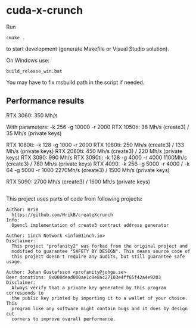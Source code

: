 # cuda-x-crunch

Run

```
cmake .
```

to start development (generate Makefile or Visual Studio solution).

On Windows use:

```
build_release_win.bat
```

You may have to fix msbuild path in the script if needed.

## Performance results


RTX 3060: 350 Mh/s

With parameters: -k 256 -g 10000 -r 2000
RTX 1050ti: 38 Mh/s (create3) / 35 Mh/s (private keys)

RTX 1080ti:
    -k 128 -g 1000 -r 2000
RTX 1080ti: 250 Mh/s (create3) / 133 Mh/s (private keys)
RTX 2080ti: 450 Mh/s (create3) / 220 Mh/s (private keys)
RTX 3090: 990 Mh/s
RTX 3090ti:
-k 128 -g 4000 -r 4000
1100Mh/s (create3) / 780 Mh/s (private keys)
RTX 4090: 
-k 256 -g 5000 -r 4000  /  -k 64 -g 5000 -r 1000
2270Mh/s (create3) / 1500 Mh/s (private keys)


RTX 5090: 2700 Mh/s (create3) / 1600 Mh/s (private keys) 


##

This project uses parts of code from following projects:

    Author: HriB
      https://github.com/HrikB/createXcrunch
    Info:
      Opencl implementation of create3 contract address generator

    Author: 1inch Network <info@1inch.io>
    Disclaimer:
      This project "profanity2" was forked from the original project and
      modified to guarantee "SAFETY BY DESIGN". This means source code of
      this project doesn't require any audits, but still guarantee safe usage.

    Author: Johan Gustafsson <profanity@johgu.se>
    Beer donations: 0x000dead000ae1c8e8ac27103e4ff65f42a4e9203
    Disclaimer:
      Always verify that a private key generated by this program corresponds to
      the public key printed by importing it to a wallet of your choice. This
      program like any software might contain bugs and it does by design cut
      corners to improve overall performance.

